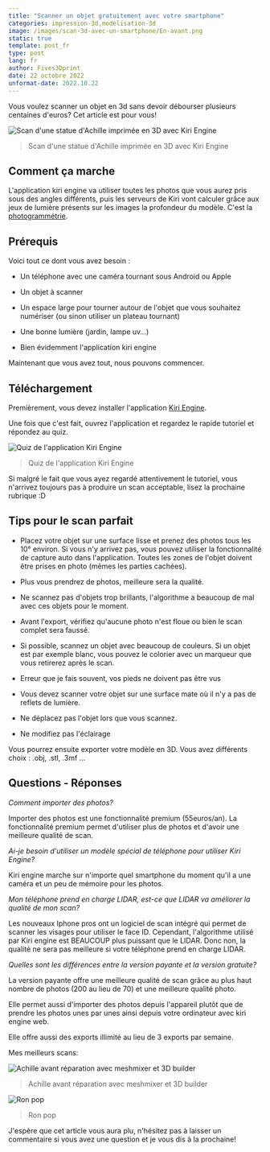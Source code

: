 ```yaml
---
title: "Scanner un objet gratuitement avec votre smartphone"
categories: impression-3d,modelisation-3d
image: /images/scan-3d-avec-un-smartphone/En-avant.png
static: true
template: post_fr
type: post
lang: fr
author: Fives3Dprint
date: 22 octobre 2022
unformat-date: 2022.10.22
---
```


Vous voulez scanner un objet en 3d sans devoir débourser plusieurs centaines d'euros? Cet article est pour vous!

<div class="images">
<div class="image">
<img src="/images/scan-3d-avec-un-smartphone/achille_1.jpg" alt="Scan d'une statue d'Achille imprimée en 3D avec Kiri Engine">
<blockquote class="image-caption">Scan d'une statue d'Achille imprimée en 3D avec Kiri Engine</blockquote>
</div>
</div>

## Comment ça marche

L'application kiri engine va utiliser toutes les photos que vous aurez pris sous des angles différents, puis les serveurs de Kiri vont calculer grâce aux jeux de lumière présents sur les images la profondeur du modèle. C'est la [photogrammétrie](https://fr.wikipedia.org/wiki/Photogrammétrie).

## Prérequis

Voici tout ce dont vous avez besoin :

- Un téléphone avec une caméra tournant sous Android ou Apple

- Un objet à scanner

- Un espace large pour tourner autour de l'objet que vous souhaitez numériser (ou sinon utiliser un plateau tournant)

- Une bonne lumière (jardin, lampe uv…)

- Bien évidemment l'application kiri engine

Maintenant que vous avez tout, nous pouvons commencer.

## Téléchargement

Premièrement, vous devez installer l'application [Kiri Engine](https://www.kiriengine.com/).

Une fois que c'est fait, ouvrez l'application et regardez le rapide tutoriel et répondez au quiz.

<div class="images">
<div class="image">
<img src="/images/scan-3d-avec-un-smartphone/quiz.jpg" alt="Quiz de l'application Kiri Engine">
<blockquote class="image-caption">Quiz de l'application Kiri Engine</blockquote>
</div>
</div>

Si malgré le fait que vous ayez regardé attentivement le tutoriel, vous n'arrivez toujours pas à produire un scan acceptable, lisez la prochaine rubrique :D

## Tips pour le scan parfait

- Placez votre objet sur une surface lisse et prenez des photos tous les 10° environ. Si vous n'y arrivez pas, vous pouvez utiliser la fonctionnalité de capture auto dans l'application. Toutes les zones de l'objet doivent être prises en photo (mêmes les parties cachées).

- Plus vous prendrez de photos, meilleure sera la qualité.

- Ne scannez pas d'objets trop brillants, l'algorithme a beaucoup de mal avec ces objets pour le moment.

- Avant l'export, vérifiez qu'aucune photo n'est floue ou bien le scan complet sera faussé.

- Si possible, scannez un objet avec beaucoup de couleurs. Si un objet est par exemple blanc, vous pouvez le colorier avec un marqueur que vous retirerez après le scan.

- Erreur que je fais souvent, vos pieds ne doivent pas être vus

- Vous devez scanner votre objet sur une surface mate où il n'y a pas de reflets de lumière.

- Ne déplacez pas l'objet lors que vous scannez.

- Ne modifiez pas l'éclairage  

Vous pourrez ensuite exporter votre modèle en 3D. Vous avez différents choix : .obj, .stl, .3mf …

## Questions - Réponses

_Comment importer des photos?_

Importer des photos est une fonctionnalité premium (55euros/an). La fonctionnalité premium permet d'utiliser plus de photos et d'avoir une meilleure qualité de scan.

_Ai-je besoin d'utiliser un modèle spécial de téléphone pour utiliser Kiri Engine?_

Kiri engine marche sur n'importe quel smartphone du moment qu'il a une caméra et un peu de mémoire pour les photos.

_Mon téléphone prend en charge LIDAR, est-ce que LIDAR va améliorer la qualité de mon scan?_

Les nouveaux Iphone pros ont un logiciel de scan intégré qui permet de scanner les visages pour utiliser le face ID. Cependant, l'algorithme utilisé par Kiri engine est BEAUCOUP plus puissant que le LIDAR. Donc non, la qualité ne sera pas meilleure si votre téléphone prend en charge LIDAR.

_Quelles sont les différences entre la version payante et la version gratuite?_

La version payante offre une meilleure qualité de scan grâce au plus haut nombre de photos (200 au lieu de 70) et une meilleure qualité photo.

Elle permet aussi d'importer des photos depuis l'appareil plutôt que de prendre les photos unes par unes ainsi depuis votre ordinateur avec kiri engine web.

Elle offre aussi des exports illimité au lieu de 3 exports par semaine.

Mes meilleurs scans:

<div class="images">
<div class="image">
<img src="/images/scan-3d-avec-un-smartphone/achille_2.png" alt="Achille avant réparation avec meshmixer et 3D builder">
<blockquote class="image-caption">Achille avant réparation avec meshmixer et 3D builder</blockquote>
</div>
<div class="image">
<img src="/images/scan-3d-avec-un-smartphone/ron.png" alt="Ron pop">
<blockquote class="image-caption">Ron pop</blockquote>
</div>
</div>


J'espère que cet article vous aura plu, n'hésitez pas à laisser un commentaire si vous avez une question et je vous dis à la prochaine!